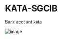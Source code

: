 # KATA-SGCIB
Bank account kata

![image](https://user-images.githubusercontent.com/18197701/153776352-8166ca4e-07c6-4233-b678-104b3e5b5e4c.png)
